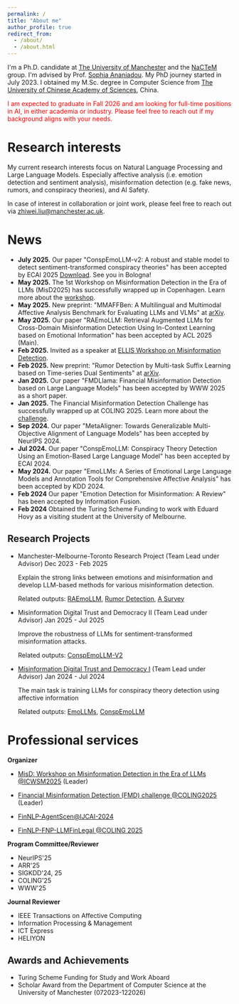 ```yaml
---
permalink: /
title: "About me"
author_profile: true
redirect_from: 
  - /about/
  - /about.html
---
```


I'm a Ph.D. candidate at [The University of Manchester](https://www.manchester.ac.uk/) and the [NaCTeM](https://nactem.ac.uk/) group. I'm advised by Prof. [Sophia Ananiadou](https://research.manchester.ac.uk/en/persons/sophia.ananiadou). My PhD journey started in July 2023. I obtained my M.Sc. degree in Computer Science from [The University of Chinese Academy of Sciences](https://english.ucas.ac.cn/), China.

<!-- I have been a visiting student at [the University of Melbourne](https://www.unimelb.edu.au/) under the supervision of Prof. [Eduard Hovy](https://www.cs.cmu.edu/~hovy/) since April.-->

<font color=Red>I am expected to graduate in Fall 2026 and am looking for full-time positions in AI, in either academia or industry. Please feel free to reach out if my background aligns with your needs.</font>


Research interests
======
My current research interests focus on Natural Language Processing and Large Language Models. Especially affective analysis (i.e. emotion detection and sentiment analysis), misinformation detection (e.g. fake news, rumors, and conspiracy theories), and AI Safety. 

In case of interest in collaboration or joint work, please feel free to reach out via zhiwei.liu@manchester.ac.uk.


News
======
- **July 2025.** Our paper "ConspEmoLLM-v2: A robust and stable model to detect sentiment-transformed conspiracy theories" has been accepted by ECAI 2025 [Download](https://arxiv.org/abs/2505.14917). See you in Bologna!
- **May 2025.** The 1st Workshop on Misinformation Detection in the Era of LLMs (MisD2025) has successfully wrapped up in Copenhagen. Learn more about the [workshop](https://sites.google.com/view/misd-2025/).
- **May 2025.** New preprint: "MMAFFBen: A Multilingual and Multimodal Affective Analysis Benchmark for Evaluating LLMs and VLMs" at [arXiv](https://arxiv.org/abs/2505.24423).
- **May 2025.** Our paper "RAEmoLLM: Retrieval Augmented LLMs for Cross-Domain Misinformation Detection Using In-Context Learning based on Emotional Information" has been accepted by ACL 2025 (Main).
- **Feb 2025.** Invited as a speaker at [ELLIS Workshop on Misinformation Detection](https://sites.google.com/view/ellis-mis2025).
- **Feb 2025.** New preprint: "Rumor Detection by Multi-task Suffix Learning based on Time-series Dual Sentiments" at [arXiv](https://arxiv.org/abs/2502.14383).
- **Jan 2025.** Our paper "FMDLlama: Financial Misinformation Detection based on Large Language Models" has been accepted by WWW 2025 as a short paper.
- **Jan 2025.** The Financial Misinformation Detection Challenge has successfully wrapped up at COLING 2025. Learn more about the [challenge](https://huggingface.co/spaces/TheFinAI/FMD2025).
- **Sep 2024.** Our paper "MetaAligner: Towards Generalizable Multi-Objective Alignment of Language Models" has been accepted by NeurIPS 2024.
- **Jul 2024.** Our paper "ConspEmoLLM: Conspiracy Theory Detection Using an Emotion-Based Large Language Model" has been accepted by ECAI 2024.
- **May 2024.** Our paper "EmoLLMs: A Series of Emotional Large Language Models and Annotation Tools for Comprehensive Affective Analysis" has been accepted by KDD 2024.
- **Feb 2024** Our paper "Emotion Detection for Misinformation: A Review" has been accepted by Information Fusion.
- **Feb 2024** Obtained the Turing Scheme Funding to work with Eduard Hovy as a visiting student at the University of Melbourne.


Research Projects
------

- Manchester-Melbourne-Toronto Research Project (Team Lead under Advisor) Dec 2023 - Feb 2025

  Explain the strong links between emotions and misinformation and develop LLM-based methods for various misinformation detection.

  Related outputs: [RAEmoLLM](https://arxiv.org/abs/2406.11093), [Rumor Detection](https://arxiv.org/abs/2502.14383), [A Survey](https://www.sciencedirect.com/science/article/pii/S1566253524000782)

  
- Misinformation Digital Trust and Democracy II (Team Lead under Advisor) Jan 2025 - Jul 2025

  Improve the robustness of LLMs for sentiment-transformed misinformation attacks.

  Related outputs: [ConspEmoLLM-V2](https://arxiv.org/abs/2505.14917)
  
- [Misinformation Digital Trust and Democracy I](https://www.socialsciences.manchester.ac.uk/dts/research/seedcorn-funding/projects-2023-24/) (Team Lead under Advisor) Jan 2024 - Jul 2024

  The main task is training LLMs for conspiracy theory detection using affective information

  Related outputs: [EmoLLMs](https://dl.acm.org/doi/10.1145/3637528.3671552), [ConspEmoLLM](https://ebooks.iospress.nl/doi/10.3233/FAIA241060)

Professional services
======

**Organizer**
- [MisD: Workshop on Misinformation Detection in the Era of LLMs @ICWSM2025](https://sites.google.com/view/misd-2025/) (Leader)

- [Financial Misinformation Detection (FMD) challenge @COLING2025](https://coling2025fmd.thefin.ai/) (Leader)

- [FinNLP-AgentScen@IJCAI-2024](https://sites.google.com/nlg.csie.ntu.edu.tw/finnlp-agentscen/shared-task-finllm)

- [FinNLP-FNP-LLMFinLegal @COLING 2025](https://sites.google.com/nlg.csie.ntu.edu.tw/finnlp-fnp-llmfinlegal/home)

**Program Committee/Reviewer**

- NeurIPS'25
- ARR'25
- SIGKDD'24, 25
- COLING'25
- WWW'25


**Journal Reviewer**

- IEEE Transactions on Affective Computing
- Information Processing & Management
- ICT Express
- HELIYON









Awards and Achievements
------
- Turing Scheme Funding for Study and Work Aboard
- Scholar Award from the Department of Computer Science at the University of Manchester (072023-122026)

